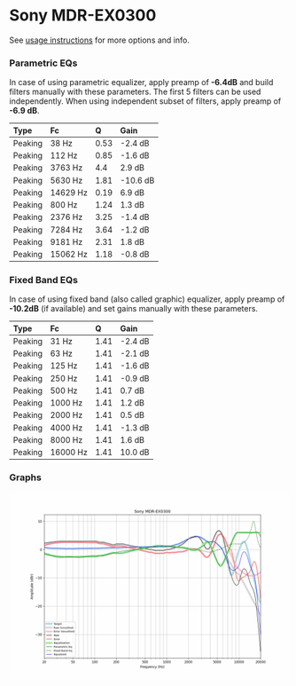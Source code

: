# Sony MDR-EX0300
See [usage instructions](https://github.com/jaakkopasanen/AutoEq#usage) for more options and info.

### Parametric EQs
In case of using parametric equalizer, apply preamp of **-6.4dB** and build filters manually
with these parameters. The first 5 filters can be used independently.
When using independent subset of filters, apply preamp of **-6.9 dB**.

| Type    | Fc       |    Q | Gain     |
|:--------|:---------|:-----|:---------|
| Peaking | 38 Hz    | 0.53 | -2.4 dB  |
| Peaking | 112 Hz   | 0.85 | -1.6 dB  |
| Peaking | 3763 Hz  | 4.4  | 2.9 dB   |
| Peaking | 5630 Hz  | 1.81 | -10.6 dB |
| Peaking | 14629 Hz | 0.19 | 6.9 dB   |
| Peaking | 800 Hz   | 1.24 | 1.3 dB   |
| Peaking | 2376 Hz  | 3.25 | -1.4 dB  |
| Peaking | 7284 Hz  | 3.64 | -1.2 dB  |
| Peaking | 9181 Hz  | 2.31 | 1.8 dB   |
| Peaking | 15062 Hz | 1.18 | -0.8 dB  |

### Fixed Band EQs
In case of using fixed band (also called graphic) equalizer, apply preamp of **-10.2dB**
(if available) and set gains manually with these parameters.

| Type    | Fc       |    Q | Gain    |
|:--------|:---------|:-----|:--------|
| Peaking | 31 Hz    | 1.41 | -2.4 dB |
| Peaking | 63 Hz    | 1.41 | -2.1 dB |
| Peaking | 125 Hz   | 1.41 | -1.6 dB |
| Peaking | 250 Hz   | 1.41 | -0.9 dB |
| Peaking | 500 Hz   | 1.41 | 0.7 dB  |
| Peaking | 1000 Hz  | 1.41 | 1.2 dB  |
| Peaking | 2000 Hz  | 1.41 | 0.5 dB  |
| Peaking | 4000 Hz  | 1.41 | -1.3 dB |
| Peaking | 8000 Hz  | 1.41 | 1.6 dB  |
| Peaking | 16000 Hz | 1.41 | 10.0 dB |

### Graphs
![](./Sony%20MDR-EX0300.png)